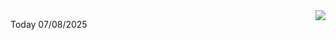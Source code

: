 <img align="right" src="https://media.giphy.com/media/M9gbBd9nbDrOTu1Mqx/giphy.gif">


Today 07/08/2025
